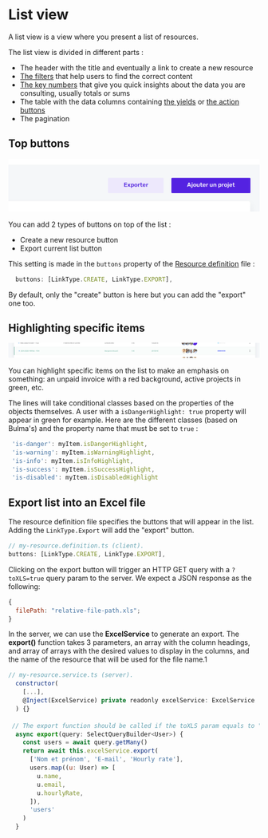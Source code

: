 # List view

A list view is a view where you present a list of resources.

The list view is divided in different parts :

- The header with the title and eventually a link to create a new resource
- [The filters](list/filters.md) that help users to find the correct content
- [The key numbers](list/../key-numbers.md) that give you quick insights about the data you are consulting, usually totals or sums
- The table with the data columns containing [the yields](list/yields.md) or [the action buttons](list/action-buttons.md)
- The pagination

## Top buttons

![top buttons](../assets/images/list/export-button.png)

You can add 2 types of buttons on top of the list :

- Create a new resource button
- Export current list button

This setting is made in the `buttons` property of the [Resource definition](resources/resource-definitions.md) file :

```js
  buttons: [LinkType.CREATE, LinkType.EXPORT],
```

By default, only the "create" button is here but you can add the "export" one too.

## Highlighting specific items

![Highlighted lines](../assets/images/list/highlighted-line.png)

You can highlight specific items on the list to make an emphasis on something: an unpaid invoice with a red background, active projects in green, etc.

The lines will take conditional classes based on the properties of the objects themselves. A user with a `isDangerHighlight: true` property will appear in green for example. Here are the different classes (based on Bulma's) and the property name that must be set to `true` :

```js
 'is-danger': myItem.isDangerHighlight,
 'is-warning': myItem.isWarningHighlight,
 'is-info': myItem.isInfoHighlight,
 'is-success': myItem.isSuccessHighlight,
 'is-disabled': myItem.isDisabledHighlight
```

## Export list into an Excel file

The resource definition file specifies the buttons that will appear in the list. Adding the `LinkType.Export` will add the "export" button.

```js
// my-resource.definition.ts (client).
buttons: [LinkType.CREATE, LinkType.EXPORT],
```

Clicking on the export button will trigger an HTTP GET query with a `?toXLS=true` query param to the server. We expect a JSON response as the following:

```js
{
  filePath: "relative-file-path.xls";
}
```

In the server, we can use the **ExcelService** to generate an export. The **export()**
function takes 3 parameters, an array with the column headings, and array of arrays with the desired values to display in the columns, and the name of the resource that will be used for the file name.1

```js
// my-resource.service.ts (server).
  constructor(
    [...],
    @Inject(ExcelService) private readonly excelService: ExcelService
  ) {}

 // The export function should be called if the toXLS param equals to "true".
  async export(query: SelectQueryBuilder<User>) {
    const users = await query.getMany()
    return await this.excelService.export(
      ['Nom et prénom', 'E-mail', 'Hourly rate'],
      users.map((u: User) => [
        u.name,
        u.email,
        u.hourlyRate,
      ]),
      'users'
    )
  }
```
